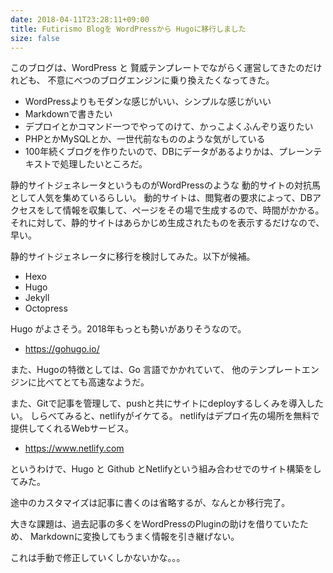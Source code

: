 ```yaml
---
date: 2018-04-11T23:28:11+09:00
title: Futirismo Blogを WordPressから Hugoに移行しました
size: false
---
```


このブログは、WordPress と 賢威テンプレートでながらく運営してきたのだけれども、
不意にべつのブログエンジンに乗り換えたくなってきた。

- WordPressよりもモダンな感じがいい、シンプルな感じがいい
- Markdownで書きたい
- デプロイとかコマンド一つでやってのけて、かっこよくふんぞり返りたい
- PHPとかMySQLとか、一世代前なもののような気がしている
- 100年続くブログを作りたいので、DBにデータがあるよりかは、プレーンテキストで処理したいところだ。

静的サイトジェネレータというものがWordPressのような
動的サイトの対抗馬として人気を集めているらしい。
動的サイトは、閲覧者の要求によって、DBアクセスをして情報を収集して、ページをその場で生成するので、時間がかかる。
それに対して、静的サイトはあらかじめ生成されたものを表示するだけなので、早い。

静的サイトジェネレータに移行を検討してみた。以下が候補。
- Hexo
- Hugo 
- Jekyll 
- Octopress
  
Hugo がよさそう。2018年もっとも勢いがありそうなので。

- https://gohugo.io/

また、Hugoの特徴としては、Go 言語でかかれていて、
他のテンプレートエンジンに比べてとても高速なようだ。

また、Gitで記事を管理して、pushと共にサイトにdeployするしくみを導入したい。
しらべてみると、netlifyがイケてる。
netlifyはデプロイ先の場所を無料で提供してくれるWebサービス。

- https://www.netlify.com

というわけで、Hugo と Github とNetlifyという組み合わせでのサイト構築をしてみた。

途中のカスタマイズは記事に書くのは省略するが、なんとか移行完了。

大きな課題は、過去記事の多くをWordPressのPluginの助けを借りていたため、
Markdownに変換してもうまく情報を引き継げない。

これは手動で修正していくしかないかな。。。
